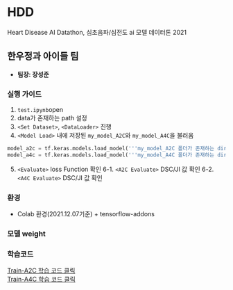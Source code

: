 # HDD
Heart Disease AI Datathon, 심초음파/심전도 ai 모델 데이터톤 2021

## 한우정과 아이들 팀
- **팀장:  장성준**

### 실행 가이드
1. ```test.ipynb```open
2. data가 존재하는 path 설정
3. ```<Set Dataset>```, ```<DataLoader>``` 진행
4. ```<Model Load>``` 내에 저장된 ```my_model_A2C```와 ```my_model_A4C```을 불러옴
  
```python
model_a2c = tf.keras.models.load_model('''my_model_A2C 폴더가 존재하는 dir''')
model_a4c = tf.keras.models.load_model('''my_model_A4C 폴더가 존재하는 dir''')
```

5. ```<Evaluate>``` loss Function 확인
6-1. ```<A2C Evaluate>``` DSC/JI 값 확인 
6-2. ```<A4C Evaluate>``` DSC/JI 값 확인

### 환경
- Colab 환경(2021.12.07기준) + tensorflow-addons

### 모델 weight

### 학습코드
[Train-A2C 학습 코드 클릭](https://github.com/junneidnwjddl/HDD/blob/main/Train_u-net_A2C.ipynb)  
[Train-A4C 학습 코드 클릭](https://github.com/junneidnwjddl/HDD/blob/main/Train_u-net_A4C.ipynb)

